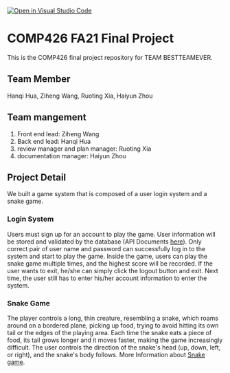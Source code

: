 [![Open in Visual Studio Code](https://classroom.github.com/assets/open-in-vscode-f059dc9a6f8d3a56e377f745f24479a46679e63a5d9fe6f495e02850cd0d8118.svg)](https://classroom.github.com/online_ide?assignment_repo_id=6440967&assignment_repo_type=AssignmentRepo)

# COMP426 FA21 Final Project 
This is the COMP426 final project repository for TEAM BESTTEAMEVER.

## Team Member
Hanqi Hua, Ziheng Wang, Ruoting Xia, Haiyun Zhou

## Team mangement
1. Front end lead: Ziheng Wang
2. Back end lead: Hanqi Hua
3. review manager and plan manager: Ruoting Xia
4. documentation manager: Haiyun Zhou

## Project Detail
We built a game system that is composed of a user login system and a snake game. 

### Login System 
Users must sign up for an account to play the game. User information will be stored and validated by the database (API Documents [here](https://github.com/huahanqi/a99-bestteamever/blob/main/docs/API_Documentation.txt)). Only correct pair of user name and password can successfully log in to the system and start to play the game. Inside the game, users can play the snake game multiple times, and the highest score will be recorded. If the user wants to exit, he/she can simply click the logout button and exit. Next time, the user still has to enter his/her account information to enter the system. 
### Snake Game
The player controls a long, thin creature, resembling a snake, which roams around on a bordered plane, picking up food, trying to avoid hitting its own tail or the edges of the playing area. Each time the snake eats a piece of food, its tail grows longer and it moves faster, making the game increasingly difficult. The user controls the direction of the snake's head (up, down, left, or right), and the snake's body follows. More Information about [Snake game](https://en.wikipedia.org/wiki/Snake_(video_game_genre)).
